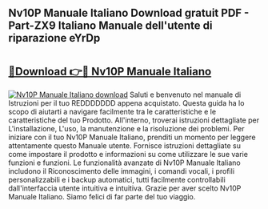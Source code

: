 ## Nv10P Manuale Italiano Download gratuit PDF - Part-ZX9 Italiano Manuale dell'utente di riparazione eYrDp

# <h2><a href="http://dfgjlw.blite.top/?on=Nv10P+Manuale+Italiano">🔗Download 👉🔴 Nv10P Manuale Italiano</a></h2>

[![Nv10P Manuale Italiano download](https://i.imgur.com/lujVjoI.png)](http://dfgjlw.blite.top/?on=Nv10P+Manuale+Italiano)
Saluti e benvenuto nel manuale di Istruzioni per il tuo REDDDDDDD appena acquistato. Questa guida ha lo scopo di aiutarti a navigare facilmente tra le caratteristiche e le caratteristiche del tuo Prodotto. All'interno, troverai istruzioni dettagliate per L'installazione, L'uso, la manutenzione e la risoluzione dei problemi. Per iniziare con il tuo Nv10P Manuale Italiano, prenditi un momento per leggere attentamente questo Manuale utente. Fornisce istruzioni dettagliate su come impostare il prodotto e informazioni su come utilizzare le sue varie funzioni e funzioni. Le funzionalità avanzate di Nv10P Manuale Italiano includono il Riconoscimento delle immagini, i comandi vocali, i profili personalizzabili e i backup automatici, tutti facilmente controllabili dall'interfaccia utente intuitiva e intuitiva. Grazie per aver scelto Nv10P Manuale Italiano. Siamo felici di far parte del tuo viaggio.
